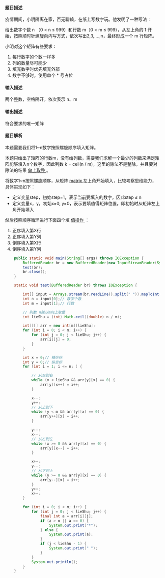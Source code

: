 #### 题目描述

疫情期间，小明隔离在家，百无聊赖，在纸上写数字玩。他发明了一种写法：

给出数字个数 n （0 < n ≤ 999）和行数 m（0 < m ≤ 999），从左上角的 1 开始，按照顺时针螺旋向内写方式，依次写出2,3,....,n，最终形成一个 m 行矩阵。

小明对这个矩阵有些要求：

1. 每行数字的个数一样多
2. 列的数量尽可能少
3. 填充数字时优先填充外部
4. 数字不够时，使用单个 * 号占位



#### 输入描述

两个整数，空格隔开，依次表示 n、m



#### 输出描述

符合要求的唯一矩阵



#### 题目解析

本题需要我们将1~n数字按照螺旋顺序填入矩阵。

本题只给出了矩阵的行数m，没有给列数，需要我们求解一个最少的列数来满足矩阵能够填入n个数字，因此列数 k = ceil(n / m)，这里的除法不是整除，并且要对除法的结果 [向上取整 ](https://so.csdn.net/so/search?q=向上取整&spm=1001.2101.3001.7020)。



将数字1~n按照螺旋顺序，从矩阵 [matrix ](https://so.csdn.net/so/search?q=matrix&spm=1001.2101.3001.7020)左上角开始填入，比较考察思维能力，具体实现如下：

- 定义变量step，初始step=1，表示当前要填入的数字，因此step ≤ n
- 定义变量x，y，初始x=0, y=0，表示要填值得矩阵位置，即初始时从矩阵左上角开始填入

然后按照顺序循环进行下面四个填 [值操作 ](https://so.csdn.net/so/search?q=值操作&spm=1001.2101.3001.7020)：

1. 正序填入第X行
2. 正序填入第Y列
3. 倒序填入第X行
4. 倒序填入第Y列

~~~java
    public static void main(String[] args) throws IOException {
        BufferedReader br = new BufferedReader(new InputStreamReader(System.in));
        test(br);
        br.close();
    }

    static void test(BufferedReader br) throws IOException {

        int[] input = Arrays.stream(br.readLine().split(" ")).mapToInt(Integer::parseInt).toArray();
        int n = input[0];// 数字个数
        int m = input[1];// 行数

        // 列数 n除以m向上取整
        int lieShu = (int) Math.ceil((double) n / m);

        int[][] arr = new int[m][lieShu];
        for (int i = 0; i < m; i++) {
            for (int j = 0; j < lieShu; j++) {
                arr[i][j] = 0;
            }
        }

        int x = 0;// 横坐标
        int y = 0;// 纵坐标
        for (int i = 1; i <= n; ) {

            // 从左到右
            while (x < lieShu && arr[y][x] == 0) {
                arr[y][x++] = i++;
            }

            x--;
            y++;
            // 从上到下
            while (y < m && arr[y][x] == 0) {
                arr[y++][x] = i++;
            }

            y--;
            x--;
            // 从右到左
            while (x >= 0 && arr[y][x] == 0) {
                arr[y][x--] = i++;
            }

            x++;
            y--;
            // 从下到上
            while (y >= 0 && arr[y][x] == 0) {
                arr[y--][x] = i++;
            }
            y++;
            x++;
        }

        for (int i = 0; i < m; i++) {
            for (int j = 0; j < lieShu; j++) {
                final int a = arr[i][j];
                if (a > n || a == 0) {
                    System.out.print("*");
                } else {
                    System.out.print(a);
                }
                if (j < lieShu - 1) {
                    System.out.print(" ");
                }
            }
            System.out.println();
        }
    }
~~~

